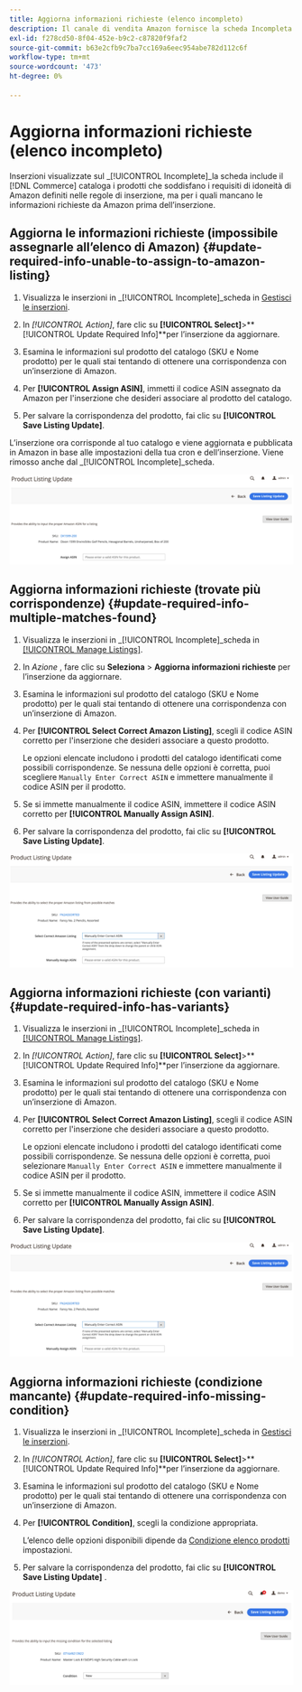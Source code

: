 ```yaml
---
title: Aggiorna informazioni richieste (elenco incompleto)
description: Il canale di vendita Amazon fornisce la scheda Incompleta per monitorare i prodotti del catalogo Commerce per i quali mancano le informazioni richieste da Amazon.
exl-id: f278cd50-8f04-452e-b9c2-c87820f9faf2
source-git-commit: b63e2cfb9c7ba7cc169a6eec954abe782d112c6f
workflow-type: tm+mt
source-wordcount: '473'
ht-degree: 0%

---
```


# Aggiorna informazioni richieste (elenco incompleto)

Inserzioni visualizzate sul _[!UICONTROL Incomplete]_la scheda include il [!DNL Commerce] cataloga i prodotti che soddisfano i requisiti di idoneità di Amazon definiti nelle regole di inserzione, ma per i quali mancano le informazioni richieste da Amazon prima dell’inserzione.

## Aggiorna le informazioni richieste (impossibile assegnarle all’elenco di Amazon) {#update-required-info-unable-to-assign-to-amazon-listing}

1. Visualizza le inserzioni in _[!UICONTROL Incomplete]_scheda in [Gestisci le inserzioni](./managing-product-listings.md).

1. In _[!UICONTROL Action]_, fare clic su **[!UICONTROL Select]**>**[!UICONTROL Update Required Info]**per l’inserzione da aggiornare.

1. Esamina le informazioni sul prodotto del catalogo (SKU e Nome prodotto) per le quali stai tentando di ottenere una corrispondenza con un’inserzione di Amazon.

1. Per **[!UICONTROL Assign ASIN]**, immetti il codice ASIN assegnato da Amazon per l&#39;inserzione che desideri associare al prodotto del catalogo.

1. Per salvare la corrispondenza del prodotto, fai clic su **[!UICONTROL Save Listing Update]**.

L’inserzione ora corrisponde al tuo catalogo e viene aggiornata e pubblicata in Amazon in base alle impostazioni della tua cron e dell’inserzione. Viene rimosso anche dal _[!UICONTROL Incomplete]_scheda.

![Assegna manualmente ASIN per nessuna corrispondenza di inserzione](assets/amazon-listing-update-assign-asin.png)

## Aggiorna informazioni richieste (trovate più corrispondenze) {#update-required-info-multiple-matches-found}

1. Visualizza le inserzioni in _[!UICONTROL Incomplete]_scheda in [[!UICONTROL Manage Listings]](./managing-product-listings.md).

1. In _Azione_ , fare clic su **Seleziona** > **Aggiorna informazioni richieste** per l’inserzione da aggiornare.

1. Esamina le informazioni sul prodotto del catalogo (SKU e Nome prodotto) per le quali stai tentando di ottenere una corrispondenza con un’inserzione di Amazon.

1. Per **[!UICONTROL Select Correct Amazon Listing]**, scegli il codice ASIN corretto per l&#39;inserzione che desideri associare a questo prodotto.

   Le opzioni elencate includono i prodotti del catalogo identificati come possibili corrispondenze. Se nessuna delle opzioni è corretta, puoi scegliere `Manually Enter Correct ASIN` e immettere manualmente il codice ASIN per il prodotto.

1. Se si immette manualmente il codice ASIN, immettere il codice ASIN corretto per **[!UICONTROL Manually Assign ASIN]**.

1. Per salvare la corrispondenza del prodotto, fai clic su **[!UICONTROL Save Listing Update]**.

![Seleziona manualmente il codice ASIN da più corrispondenze possibili](assets/amazon-listing-update-multiple-matches.png)

## Aggiorna informazioni richieste (con varianti) {#update-required-info-has-variants}

1. Visualizza le inserzioni in _[!UICONTROL Incomplete]_scheda in [[!UICONTROL Manage Listings]](./managing-product-listings.md).

1. In _[!UICONTROL Action]_, fare clic su **[!UICONTROL Select]**>**[!UICONTROL Update Required Info]**per l’inserzione da aggiornare.

1. Esamina le informazioni sul prodotto del catalogo (SKU e Nome prodotto) per le quali stai tentando di ottenere una corrispondenza con un’inserzione di Amazon.

1. Per **[!UICONTROL Select Correct Amazon Listing]**, scegli il codice ASIN corretto per l&#39;inserzione che desideri associare a questo prodotto.

   Le opzioni elencate includono i prodotti del catalogo identificati come possibili corrispondenze. Se nessuna delle opzioni è corretta, puoi selezionare `Manually Enter Correct ASIN` e immettere manualmente il codice ASIN per il prodotto.

1. Se si immette manualmente il codice ASIN, immettere il codice ASIN corretto per **[!UICONTROL Manually Assign ASIN]**.

1. Per salvare la corrispondenza del prodotto, fai clic su **[!UICONTROL Save Listing Update]**.

![Seleziona manualmente il codice ASIN dalle possibili corrispondenze delle varianti](assets/amazon-listing-update-multiple-matches.png)

## Aggiorna informazioni richieste (condizione mancante) {#update-required-info-missing-condition}

1. Visualizza le inserzioni in _[!UICONTROL Incomplete]_scheda in [Gestisci le inserzioni](./managing-product-listings.md).

1. In _[!UICONTROL Action]_, fare clic su **[!UICONTROL Select]**>**[!UICONTROL Update Required Info]**per l’inserzione da aggiornare.

1. Esamina le informazioni sul prodotto del catalogo (SKU e Nome prodotto) per le quali stai tentando di ottenere una corrispondenza con un’inserzione di Amazon.

1. Per **[!UICONTROL Condition]**, scegli la condizione appropriata.

   L’elenco delle opzioni disponibili dipende da [Condizione elenco prodotti](./product-listing-condition.md) impostazioni.

1. Per salvare la corrispondenza del prodotto, fai clic su **[!UICONTROL Save Listing Update]** .

![Aggiorna manualmente la condizione mancante](assets/amazon-update-listing-missing-condition.png)
